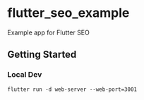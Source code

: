 # flutter_seo_example

Example app for Flutter SEO

## Getting Started

### Local Dev

`flutter run -d web-server --web-port=3001`
